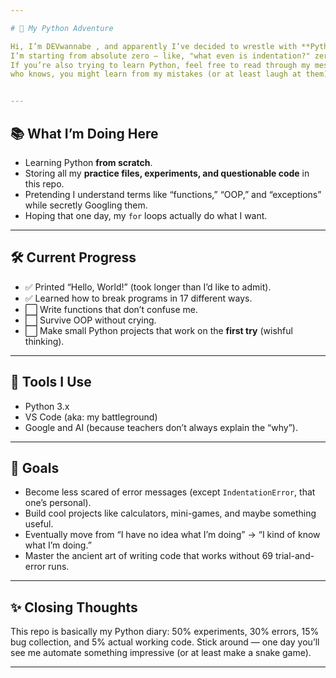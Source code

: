 ```yaml
---

# 🐍 My Python Adventure

Hi, I’m DEVwannabe , and apparently I’ve decided to wrestle with **Python** now.
I’m starting from absolute zero — like, "what even is indentation?" zero — and my goal is to slowly (but surely) level up from printing `Hello World` to maybe automating my life (or at least my assignments).
If you’re also trying to learn Python, feel free to read through my mess —  
who knows, you might learn from my mistakes (or at least laugh at them).  


---
```


## 📚 What I’m Doing Here

* Learning Python **from scratch**.
* Storing all my **practice files, experiments, and questionable code** in this repo.
* Pretending I understand terms like “functions,” “OOP,” and “exceptions” while secretly Googling them.
* Hoping that one day, my `for` loops actually do what I want.

---

## 🛠️ Current Progress

* ✅ Printed “Hello, World!” (took longer than I’d like to admit).
* ✅ Learned how to break programs in 17 different ways.
* ⬜ Write functions that don’t confuse me.
* ⬜ Survive OOP without crying.
* ⬜ Make small Python projects that work on the **first try** (wishful thinking).

---

## 🧰 Tools I Use

* Python 3.x
* VS Code (aka: my battleground)
* Google and AI (because teachers don’t always explain the “why”).

---

## 🎯 Goals

* Become less scared of error messages (except `IndentationError`, that one’s personal).
* Build cool projects like calculators, mini-games, and maybe something useful.
* Eventually move from “I have no idea what I’m doing” → “I kind of know what I’m doing.”
* Master the ancient art of writing code that works without 69 trial-and-error runs.

---

## ✨ Closing Thoughts

This repo is basically my Python diary:
50% experiments, 30% errors, 15% bug collection, and 5% actual working code.
Stick around — one day you’ll see me automate something impressive (or at least make a snake game).

---

